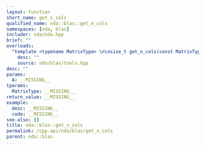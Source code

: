 ```yaml
---
layout: function
short_name: get_n_cols
qualified_name: nda::blas::get_n_cols
namespaces: [nda, blas]
includer: nda/nda.hpp
brief: ""
overloads:
  "template <typename MatrixType> \n\nsize_t get_n_cols(const MatrixType & A)":
    desc: ""
    source: nda/blas/tools.hpp
desc: ""
params:
  A: __MISSING__
tparams:
  MatrixType: __MISSING__
return_value: __MISSING__
example:
  desc: __MISSING__
  code: __MISSING__
see-also: []
title: nda::blas::get_n_cols
permalink: /cpp-api/nda/blas/get_n_cols
parent: nda::blas
...
```


